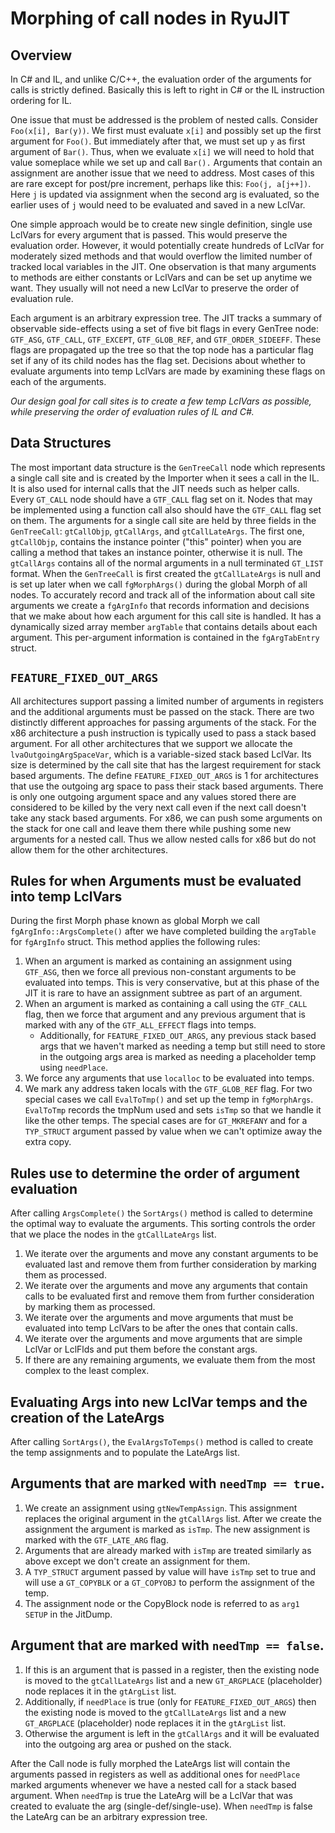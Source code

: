 Morphing of call nodes in RyuJIT
=========================

Overview
--------

In C# and IL, and unlike C/C++, the evaluation order of the arguments for calls is strictly defined.
Basically this is left to right in C# or the IL instruction ordering for IL.


One issue that must be addressed is the problem of nested calls.  Consider `Foo(x[i], Bar(y))`.
We first must evaluate `x[i]` and possibly set up the first argument for `Foo()`.  But immediately
after that, we must set up `y` as first argument of `Bar()`.  Thus, when we evaluate `x[i]` we will
need to hold that value someplace while we set up and call `Bar().`  Arguments that contain an
assignment are another issue that we need to address.  Most cases of this are rare except for
post/pre increment, perhaps like this: `Foo(j, a[j++])`.  Here `j` is updated via assignment
when the second arg is evaluated, so the earlier uses of `j` would need to be evaluated and
saved in a new LclVar.

One simple approach would be to create new single definition, single use LclVars for every argument
that is passed.  This would preserve the evaluation order.  However, it would potentially create
hundreds of LclVar for moderately sized methods and that would overflow the limited number of
tracked local variables in the JIT.  One observation is that many arguments to methods are
either constants or LclVars and can be set up anytime we want. They usually will not need a
new LclVar to preserve the order of evaluation rule.

Each argument is an arbitrary expression tree.  The JIT tracks a summary of observable side-effects
using a set of five bit flags in every GenTree node: `GTF_ASG`, `GTF_CALL`, `GTF_EXCEPT`, `GTF_GLOB_REF`,
and `GTF_ORDER_SIDEEFF`.  These flags are propagated up the tree so that the top node has a particular
flag set if any of its child nodes has the flag set.  Decisions about whether to evaluate arguments
into temp LclVars are made by examining these flags on each of the arguments.


*Our design goal for call sites is to create a few temp LclVars as possible, while preserving the
order of evaluation rules of IL and C#.*


Data Structures
------------

The most important data structure is the `GenTreeCall` node which represents a single
call site and is created by the Importer when it sees a call in the IL.  It is also
used for internal calls that the JIT needs such as helper calls.  Every `GT_CALL` node
should have a `GTF_CALL` flag set on it.  Nodes that may be implemented using a function
call also should have the `GTF_CALL` flag set on them. The arguments for a single call
site are held by three fields in the `GenTreeCall`: `gtCallObjp`, `gtCallArgs`, and
`gtCallLateArgs`.  The first one, `gtCallObjp`, contains the instance pointer ("this"
pointer) when you are calling a method that takes an instance pointer, otherwise it is
null.  The `gtCallArgs` contains all of the normal arguments in a null terminated `GT_LIST`
format.  When the `GenTreeCall` is first created the `gtCallLateArgs` is null and is
set up later when we call `fgMorphArgs()` during the global Morph of all nodes. To
accurately record and track all of the information about call site arguments we create
a `fgArgInfo` that records information and decisions that we make about how each argument
for this call site is handled.  It has a dynamically sized array member `argTable` that
contains details about each argument. This per-argument information is contained in the
`fgArgTabEntry` struct.


`FEATURE_FIXED_OUT_ARGS`
-----------------

All architectures support passing a limited number of arguments in registers and the
additional arguments must be passed on the stack. There are two distinctly different
approaches for passing arguments of the stack.  For the x86 architecture a push
instruction is typically used to pass a stack based argument.  For all other architectures
that we support we allocate the `lvaOutgoingArgSpaceVar`, which is a variable-sized
stack based LclVar.  Its size is determined by the call site that has the largest
requirement for stack based arguments.  The define `FEATURE_FIXED_OUT_ARGS` is 1 for
architectures that use the outgoing arg space to pass their stack based arguments.
There is only one outgoing argument space and any values stored there are considered
to be killed by the very next call even if the next call doesn't take any stack based
arguments. For x86, we can push some arguments on the stack for one call and leave
them there while pushing some new arguments for a nested call.  Thus we allow nested
calls for x86 but do not allow them for the other architectures.


Rules for when Arguments must be evaluated into temp LclVars
-----------------

During the first Morph phase known as global Morph we call `fgArgInfo::ArgsComplete()`
after we have completed building the `argTable` for `fgArgInfo` struct. This method
applies the following rules:

1. When an argument is marked as containing an assignment using `GTF_ASG`, then we
force all previous non-constant arguments to be evaluated into temps.  This is very
conservative, but at this phase of the JIT it is rare to have an assignment subtree
as part of an argument.
2. When an argument is marked as containing a call using the `GTF_CALL` flag, then
we force that argument and any previous argument that is marked with any of the
`GTF_ALL_EFFECT` flags into temps.
	* Additionally, for `FEATURE_FIXED_OUT_ARGS`, any previous stack based args that
    we haven't marked as needing a temp but still need to store in the outgoing args
    area is marked as needing a placeholder temp using `needPlace`.
3. We force any arguments that use `localloc` to be evaluated into temps.
4. We mark any address taken locals with the `GTF_GLOB_REF` flag. For two special
cases we call `EvalToTmp()` and set up the temp in `fgMorphArgs`.  `EvalToTmp`
records the tmpNum used and sets `isTmp` so that we handle it like the other temps.
The special cases are for `GT_MKREFANY` and for a `TYP_STRUCT` argument passed by
value when we can't optimize away the extra copy.


Rules use to determine the order of argument evaluation
-----------------

After calling `ArgsComplete()` the `SortArgs()` method is called to determine the
optimal way to evaluate the arguments.  This sorting controls the order that we place
the nodes in the `gtCallLateArgs` list.

1. We iterate over the arguments and move any constant arguments to be evaluated
last and remove them from further consideration by marking them as processed.
2. We iterate over the arguments and move any arguments that contain calls to be evaluated first and remove them from further consideration by marking them as processed.
3. We iterate over the arguments and move arguments that must be evaluated into
temp LclVars to be after the ones that contain calls.
4. We iterate over the arguments and move arguments that are simple LclVar or
LclFlds and put them before the constant args.
5. If there are any remaining arguments, we evaluate them from the most complex
to the least complex.


Evaluating Args into new LclVar temps and the creation of the LateArgs
-----------------

After calling `SortArgs()`, the `EvalArgsToTemps()` method is called to create
the temp assignments and to populate the LateArgs list.

Arguments that are marked with `needTmp == true`.
-----------------

1. We create an assignment using `gtNewTempAssign`. This assignment replaces
the original argument in the `gtCallArgs` list.  After we create the assignment
the argument is marked as `isTmp`.  The new assignment is marked with the
`GTF_LATE_ARG` flag.
2. Arguments that are already marked with `isTmp` are treated similarly as
above except we don't create an assignment for them.
3. A `TYP_STRUCT` argument passed by value will have `isTmp` set to true
and will use a `GT_COPYBLK` or a `GT_COPYOBJ` to perform the assignment of the temp.
4. The assignment node or the CopyBlock node is referred to as `arg1 SETUP` in the JitDump.


Argument that are marked with `needTmp == false`.
-----------------

1. If this is an argument that is passed in a register, then the existing
node is moved to the `gtCallLateArgs` list and a new `GT_ARGPLACE` (placeholder)
node replaces it in the `gtArgList` list.
2. Additionally, if `needPlace` is true (only for `FEATURE_FIXED_OUT_ARGS`)
then the existing node is moved to the `gtCallLateArgs` list and a new
`GT_ARGPLACE` (placeholder) node replaces it in the `gtArgList` list.
3. Otherwise the argument is left in the `gtCallArgs` and it will be
evaluated into the outgoing arg area or pushed on the stack.

After the Call node is fully morphed the LateArgs list will contain the arguments
passed in registers as well as additional ones for `needPlace` marked
arguments whenever we have a nested call for a stack based argument.
When `needTmp` is true the LateArg will be a LclVar that was created
to evaluate the arg (single-def/single-use).  When `needTmp` is false
the LateArg can be an arbitrary expression tree.
